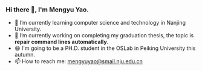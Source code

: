 ### Hi there 👋, I'm Mengyu Yao.

<!--
**Yao-mengyu/Yao-mengyu** is a ✨ _special_ ✨ repository because its `README.md` (this file) appears on your GitHub profile.

Here are some ideas to get you started:

- 🔭 I’m currently working on ...
- 🌱 I’m currently learning ...
- 👯 I’m looking to collaborate on ...
- 🤔 I’m looking for help with ...
- 💬 Ask me about ...
- 📫 How to reach me: ...
- 😄 Pronouns: ...
- ⚡ Fun fact: ...
-->
- 🌱 I’m currently learning computer science and technology in Nanjing University.
- 🔭 I’m currently working on completing my graduation thesis, the topic is **repair command lines automatically**.
- 😄 I'm going to be a PH.D. student in the OSLab in Peiking University this autumn.
- 📫 How to reach me: mengyuyao@smail.nju.edu.cn
